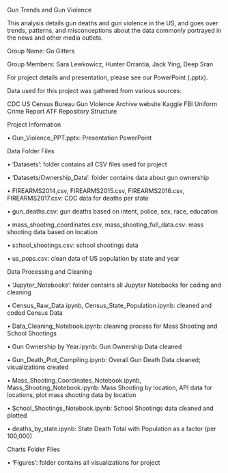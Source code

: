 Gun Trends and Gun Violence


This analysis details gun deaths and gun violence in the US, and goes over trends, patterns, and misconceptions about the data commonly portrayed in the news and other media outlets.

Group Name: Go Gitters

Group Members: Sara Lewkowicz, Hunter Orrantia, Jack Ying, Deep Sran

For project details and presentation, please see our PowerPoint (.pptx).

Data used for this project was gathered from various sources:

CDC
US Census Bureau
Gun Violence Archive website
Kaggle
FBI Uniform Crime Report
ATF
Repository Structure

Project Information

•	Gun_Violence_PPT.pptx: Presentation PowerPoint

Data Folder Files

•	‘Datasets’: folder contains all CSV files used for project

•	‘Datasets/Ownership_Data’: folder contains data about gun ownership

•	FIREARMS2014,csv, FIREARMS2015.csv, FIREARMS2016.csv, FIREARMS2017.csv: CDC data for deaths per state

•	gun_deaths.csv: gun deaths based on intent, police, sex, race, education

•	mass_shooting_coordinates.csv, mass_shooting_full_data.csv: mass shooting data based on location

•	school_shootings.csv: school shootings data

•	us_pops.csv: clean data of US population by state and year

Data Processing and Cleaning

•	‘Jupyter_Notebooks’: folder contains all Jupyter Notebooks for coding and cleaning

•	Census_Raw_Data.ipynb, Census_State_Population.ipynb: cleaned and coded Census Data

•	Data_Cleaning_Notebook.ipynb: cleaning process for Mass Shooting and School Shootings

•	Gun Ownership by Year.ipynb: Gun Ownership Data cleaned

•	Gun_Death_Plot_Compiling.ipynb: Overall Gun Death Data cleaned; visualizations created

•	Mass_Shooting_Coordinates_Notebook.ipynb, Mass_Shooting_Notebook.ipynb: Mass Shooting by location, API data for locations, plot mass shooting data by location

•	School_Shootings_Notebook.ipynb: School Shootings data cleaned and plotted

•	deaths_by_state.ipynb: State Death Total with Population as a factor (per 100,000)

Charts Folder Files

•	‘Figures’: folder contains all visualizations for project
